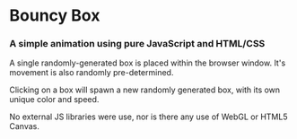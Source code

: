 # Bouncy Box
### A simple animation using pure JavaScript and HTML/CSS

A single randomly-generated box is placed within the browser window. It's movement is also randomly pre-determined.

Clicking on a box will spawn a new randomly generated box, with its own unique color and speed.

No external JS libraries were use, nor is there any use of WebGL or HTML5 Canvas.
